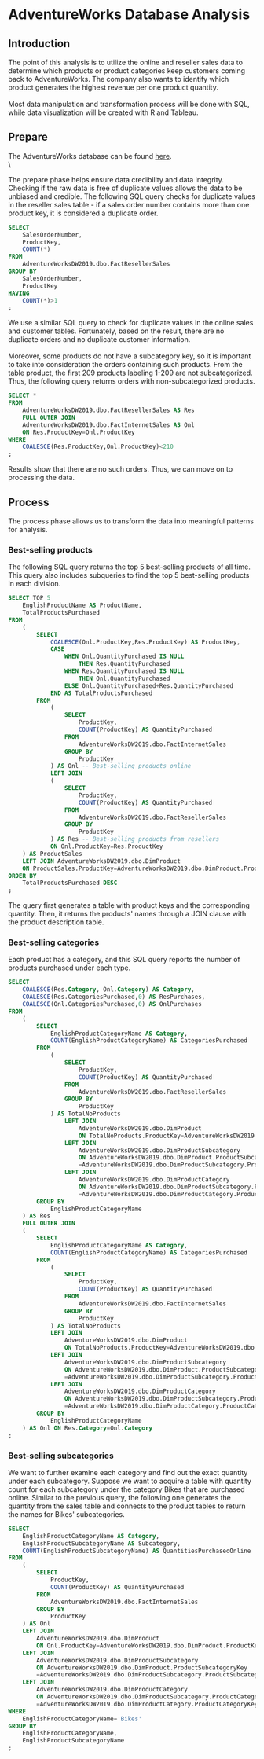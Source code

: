 # AdventureWorks Database Analysis
## Introduction

The point of this analysis is to utilize the online and reseller sales data to determine which products or product categories keep customers coming back to AdventureWorks. The company also wants to identify which product generates the highest revenue per one product quantity.<br/>\
Most data manipulation and transformation process will be done with SQL, while data visualization will be created with R and Tableau.

## Prepare

The AdventureWorks database can be found [here](https://docs.microsoft.com/en-us/sql/samples/adventureworks-install-configure?view=sql-server-ver16&tabs=ssms). <br/>\

The prepare phase helps ensure data credibility and data integrity. Checking if the raw data is free of duplicate values allows the data to be unbiased and credible. The following SQL query checks for duplicate values in the reseller sales table - if a sales order number contains more than one product key, it is considered a duplicate order.
```sql
SELECT 
	SalesOrderNumber,
	ProductKey,
	COUNT(*)
FROM 
	AdventureWorksDW2019.dbo.FactResellerSales
GROUP BY
	SalesOrderNumber,
	ProductKey
HAVING
	COUNT(*)>1
;
```
We use a similar SQL query to check for duplicate values in the online sales and customer tables. Fortunately, based on the result, there are no duplicate orders and no duplicate customer information. <br/>\
Moreover, some products do not have a subcategory key, so it is important to take into consideration the orders containing such products. From the table product, the first 209 products labeling 1-209 are not subcategorized. Thus, the following query returns orders with non-subcategorized products.
```sql
SELECT *
FROM 
	AdventureWorksDW2019.dbo.FactResellerSales AS Res
	FULL OUTER JOIN
	AdventureWorksDW2019.dbo.FactInternetSales AS Onl 
	ON Res.ProductKey=Onl.ProductKey
WHERE
	COALESCE(Res.ProductKey,Onl.ProductKey)<210
;
```
Results show that there are no such orders. Thus, we can move on to processing the data.

## Process
The process phase allows us to transform the data into meaningful patterns for analysis. 
### Best-selling products
The following SQL query returns the top 5 best-selling products of all time. This query also includes subqueries to find the top 5 best-selling products in each division.
```sql
SELECT TOP 5
	EnglishProductName AS ProductName,
	TotalProductsPurchased
FROM
	(
		SELECT								
			COALESCE(Onl.ProductKey,Res.ProductKey) AS ProductKey,
			CASE
				WHEN Onl.QuantityPurchased IS NULL 
					THEN Res.QuantityPurchased
				WHEN Res.QuantityPurchased IS NULL 
					THEN Onl.QuantityPurchased
				ELSE Onl.QuantityPurchased+Res.QuantityPurchased 
			END AS TotalProductsPurchased
		FROM 
			(
				SELECT
					ProductKey,
					COUNT(ProductKey) AS QuantityPurchased
				FROM 
					AdventureWorksDW2019.dbo.FactInternetSales
				GROUP BY
					ProductKey
			) AS Onl -- Best-selling products online
			LEFT JOIN
			(
				SELECT
					ProductKey,
					COUNT(ProductKey) AS QuantityPurchased
				FROM 
					AdventureWorksDW2019.dbo.FactResellerSales
				GROUP BY
					ProductKey
			) AS Res -- Best-selling products from resellers
			ON Onl.ProductKey=Res.ProductKey
	) AS ProductSales
	LEFT JOIN AdventureWorksDW2019.dbo.DimProduct
	ON ProductSales.ProductKey=AdventureWorksDW2019.dbo.DimProduct.ProductKey -- Return the product name
ORDER BY
	TotalProductsPurchased DESC
;
```
The query first generates a table with product keys and the corresponding quantity. Then, it returns the products' names through a JOIN clause with the product description table.<br/>
### Best-selling categories
Each product has a category, and this SQL query reports the number of products purchased under each type.
```sql
SELECT
	COALESCE(Res.Category, Onl.Category) AS Category,
	COALESCE(Res.CategoriesPurchased,0) AS ResPurchases,
	COALESCE(Onl.CategoriesPurchased,0) AS OnlPurchases
FROM
	(
		SELECT 
			EnglishProductCategoryName AS Category,
			COUNT(EnglishProductCategoryName) AS CategoriesPurchased
		FROM 
			(
				SELECT
					ProductKey,
					COUNT(ProductKey) AS QuantityPurchased
				FROM
					AdventureWorksDW2019.dbo.FactResellerSales
				GROUP BY
					ProductKey
			) AS TotalNoProducts
				LEFT JOIN
					AdventureWorksDW2019.dbo.DimProduct
					ON TotalNoProducts.ProductKey=AdventureWorksDW2019.dbo.DimProduct.ProductKey
				LEFT JOIN
					AdventureWorksDW2019.dbo.DimProductSubcategory
					ON AdventureWorksDW2019.dbo.DimProduct.ProductSubcategoryKey
					=AdventureWorksDW2019.dbo.DimProductSubcategory.ProductSubcategoryKey
				LEFT JOIN
					AdventureWorksDW2019.dbo.DimProductCategory
					ON AdventureWorksDW2019.dbo.DimProductSubcategory.ProductCategoryKey
					=AdventureWorksDW2019.dbo.DimProductCategory.ProductCategoryKey
		GROUP BY
			EnglishProductCategoryName
	) AS Res
	FULL OUTER JOIN
	(
		SELECT 
			EnglishProductCategoryName AS Category,
			COUNT(EnglishProductCategoryName) AS CategoriesPurchased
		FROM 
			(
				SELECT
					ProductKey,
					COUNT(ProductKey) AS QuantityPurchased
				FROM 
					AdventureWorksDW2019.dbo.FactInternetSales
				GROUP BY
					ProductKey
			) AS TotalNoProducts
			LEFT JOIN
				AdventureWorksDW2019.dbo.DimProduct
				ON TotalNoProducts.ProductKey=AdventureWorksDW2019.dbo.DimProduct.ProductKey
			LEFT JOIN
				AdventureWorksDW2019.dbo.DimProductSubcategory
				ON AdventureWorksDW2019.dbo.DimProduct.ProductSubcategoryKey
				=AdventureWorksDW2019.dbo.DimProductSubcategory.ProductSubcategoryKey
			LEFT JOIN
				AdventureWorksDW2019.dbo.DimProductCategory
				ON AdventureWorksDW2019.dbo.DimProductSubcategory.ProductCategoryKey
				=AdventureWorksDW2019.dbo.DimProductCategory.ProductCategoryKey
		GROUP BY
			EnglishProductCategoryName
	) AS Onl ON Res.Category=Onl.Category
;
```
### Best-selling subcategories
We want to further examine each category and find out the exact quantity under each subcategory. Suppose we want to acquire a table with quantity count for each subcategory under the category Bikes that are purchased online. Similar to the previous query, the following one generates the quantity from the sales table and connects to the product tables to return the names for Bikes' subcategories.
```sql
SELECT 
	EnglishProductCategoryName AS Category,
	EnglishProductSubcategoryName AS Subcategory,
	COUNT(EnglishProductSubcategoryName) AS QuantitiesPurchasedOnline
FROM 
	(
		SELECT
			ProductKey,
			COUNT(ProductKey) AS QuantityPurchased
		FROM 
			AdventureWorksDW2019.dbo.FactInternetSales
		GROUP BY
			ProductKey
	) AS Onl
	LEFT JOIN
		AdventureWorksDW2019.dbo.DimProduct
		ON Onl.ProductKey=AdventureWorksDW2019.dbo.DimProduct.ProductKey
	LEFT JOIN
		AdventureWorksDW2019.dbo.DimProductSubcategory
		ON AdventureWorksDW2019.dbo.DimProduct.ProductSubcategoryKey
		=AdventureWorksDW2019.dbo.DimProductSubcategory.ProductSubcategoryKey
	LEFT JOIN
		AdventureWorksDW2019.dbo.DimProductCategory
		ON AdventureWorksDW2019.dbo.DimProductSubcategory.ProductCategoryKey
		=AdventureWorksDW2019.dbo.DimProductCategory.ProductCategoryKey
WHERE 
	EnglishProductCategoryName='Bikes'
GROUP BY
	EnglishProductCategoryName, 
	EnglishProductSubcategoryName
;
```
